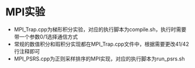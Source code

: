 # MPI实验
- MPI_Trap.cpp为梯形积分实验，对应的执行脚本为compile.sh，执行时需要带一个参数0/1选择通信方式
- 常规的数值积分和瑕积分实现都在MPI_Trap.cpp文件中，根据需要更改41/42行注释即可
- MPI_PSRS.cpp为正则采样排序的MPI实现，对应的执行脚本为run_psrs.sh